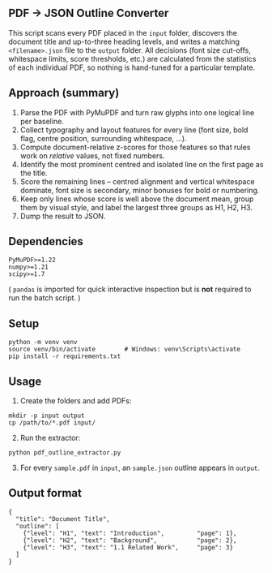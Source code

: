 PDF → JSON Outline Converter
----------------------------

This script scans every PDF placed in the `input` folder, discovers the document title and up-to-three heading levels, and writes a matching `<filename>.json` file to the `output` folder.
All decisions (font size cut-offs, whitespace limits, score thresholds, etc.) are calculated from the statistics of each individual PDF, so nothing is hand-tuned for a particular template.

Approach (summary)
------------------

1. Parse the PDF with PyMuPDF and turn raw glyphs into one logical line per baseline.
2. Collect typography and layout features for every line (font size, bold flag, centre position, surrounding whitespace, …).
3. Compute document-relative z-scores for those features so that rules work on *relative* values, not fixed numbers.
4. Identify the most prominent centred and isolated line on the first page as the title.
5. Score the remaining lines – centred alignment and vertical whitespace dominate, font size is secondary, minor bonuses for bold or numbering.
6. Keep only lines whose score is well above the document mean, group them by visual style, and label the largest three groups as H1, H2, H3.
7. Dump the result to JSON.

Dependencies
------------

```
PyMuPDF>=1.22
numpy>=1.21
scipy>=1.7
```

( `pandas` is imported for quick interactive inspection but is **not** required to run the batch script. )

Setup
-----

```
python -m venv venv
source venv/bin/activate        # Windows: venv\Scripts\activate
pip install -r requirements.txt
```

Usage
-----

1. Create the folders and add PDFs:
```
mkdir -p input output
cp /path/to/*.pdf input/
```

2. Run the extractor:
```
python pdf_outline_extractor.py
```

3. For every `sample.pdf` in `input`, an `sample.json` outline appears in `output`.

Output format
-------------

```
{
  "title": "Document Title",
  "outline": [
    {"level": "H1", "text": "Introduction",         "page": 1},
    {"level": "H2", "text": "Background",           "page": 2},
    {"level": "H3", "text": "1.1 Related Work",     "page": 3}
  ]
}
```
